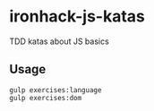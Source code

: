 ironhack-js-katas
=================

TDD katas about JS basics

## Usage


    gulp exercises:language
    gulp exercises:dom
